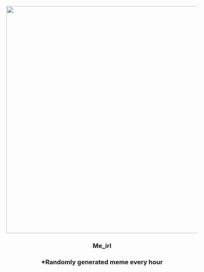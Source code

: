 <p align="center">
        <img src="https://i.redd.it/9e7i0oqirnw81.jpg" width="600" height="600">
        </p>
        <h3 align="center">Me_irl</h3>
        <h3 align="center">*Randomly generated meme every hour</h3>
    
